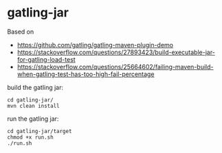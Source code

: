 # gatling-jar

Based on

* https://github.com/gatling/gatling-maven-plugin-demo
* https://stackoverflow.com/questions/27893423/build-executable-jar-for-gatling-load-test
* https://stackoverflow.com/questions/25664602/failing-maven-build-when-gatling-test-has-too-high-fail-percentage

build the gatling jar:

	cd gatling-jar/
	mvn clean install

run the gatling jar:

	cd gatling-jar/target
	chmod +x run.sh
	./run.sh
